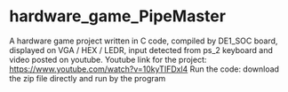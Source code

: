# hardware_game_PipeMaster
A hardware game project written in C code, compiled by DE1_SOC board, displayed on VGA / HEX / LEDR, input detected from ps_2 keyboard and video posted on youtube.
Youtube link for the project: https://www.youtube.com/watch?v=10kyTIFDxl4
Run the code: download the zip file directly and run by the program
